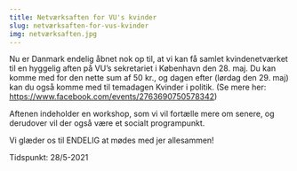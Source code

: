 ```yaml
---
title: Netværksaften for VU's kvinder
slug: netværksaften-for-vus-kvinder
img: netværksaften.jpg
---
```


Nu er Danmark endelig åbnet nok op til, at vi kan få samlet kvindenetværket til en hyggelig aften på VU’s sekretariet i København den 28. maj. Du kan komme med for den nette sum af 50 kr., og dagen efter (lørdag den 29. maj) kan du også komme med til temadagen Kvinder i politik. (Se mere her: https://www.facebook.com/events/2763690750578342)

Aftenen indeholder en workshop, som vi vil fortælle mere om senere, og derudover vil der også være et socialt programpunkt. 

Vi glæder os til ENDELIG at mødes med jer allesammen!

Tidspunkt: 28/5-2021